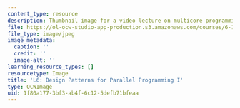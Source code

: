 ```yaml
---
content_type: resource
description: Thumbnail image for a video lecture on multicore programming.
file: https://ol-ocw-studio-app-production.s3.amazonaws.com/courses/6-189-multicore-programming-primer-january-iap-2007/1f80a1773bf3ab4f6c125defb71bfeaa_l6.jpg
file_type: image/jpeg
image_metadata:
  caption: ''
  credit: ''
  image-alt: ''
learning_resource_types: []
resourcetype: Image
title: 'L6: Design Patterns for Parallel Programming I'
type: OCWImage
uid: 1f80a177-3bf3-ab4f-6c12-5defb71bfeaa
---
```

